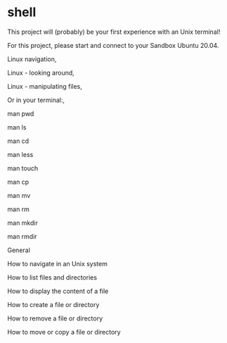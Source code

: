 # shell
This project will (probably) be your first experience with an Unix terminal!

For this project, please start and connect to your Sandbox Ubuntu 20.04.

Linux navigation,  

Linux - looking around, 

Linux - manipulating files, 

Or in your terminal:, 

man pwd 

man ls 

man cd 

man less 

man touch 

man cp 

man mv 

man rm 

man mkdir

man rmdir

General

How to navigate in an Unix system

How to list files and directories

How to display the content of a file

How to create a file or directory

How to remove a file or directory

How to move or copy a file or directory


